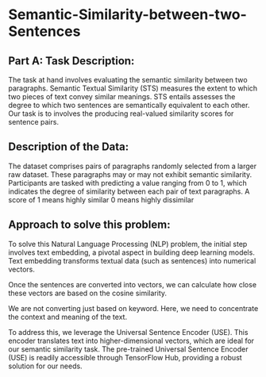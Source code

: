 # **Semantic-Similarity-between-two-Sentences**

## **Part A: Task Description:**
The task at hand involves evaluating the semantic similarity between two paragraphs. Semantic Textual Similarity (STS) measures the extent to which two pieces of text convey similar meanings. STS entails assesses the degree to which two sentences are semantically equivalent to each other. Our task is to involves the producing real-valued similarity scores for sentence pairs.

## **Description of the Data:**
The dataset comprises pairs of paragraphs randomly selected from a larger raw dataset. These paragraphs may or may not exhibit semantic similarity. Participants are tasked with predicting a value ranging from 0 to 1, which indicates the degree of similarity between each pair of text paragraphs. A score of
1 means highly similar
0 means highly dissimilar

## **Approach to solve this problem:**
To solve this Natural Language Processing (NLP) problem, the initial step involves text embedding, a pivotal aspect in building deep learning models. Text embedding transforms textual data (such as sentences) into numerical vectors.

Once the sentences are converted into vectors, we can calculate how close these vectors are based on the cosine similarity.

We are not converting just based on keyword. Here, we need to concentrate the context and meaning of the text.

To address this, we leverage the Universal Sentence Encoder (USE). This encoder translates text into higher-dimensional vectors, which are ideal for our semantic similarity task. The pre-trained Universal Sentence Encoder (USE) is readily accessible through TensorFlow Hub, providing a robust solution for our needs.
